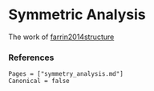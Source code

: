 Symmetric Analysis
=============
The work of [farrin2014structure](@citet)

### References
```@bibliography
Pages = ["symmetry_analysis.md"]
Canonical = false
```